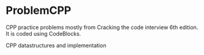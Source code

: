 # ProblemCPP
CPP practice problems mostly from Cracking the code interview 6th edition. It is coded using CodeBlocks.

CPP datastructures and implementation
